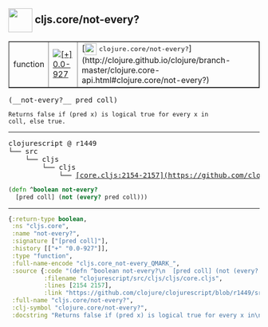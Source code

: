 ## <img width="48px" valign="middle" src="http://i.imgur.com/Hi20huC.png"> cljs.core/not-every?

 <table border="1">
<tr>
<td>function</td>
<td><a href="https://github.com/cljsinfo/api-refs/tree/0.0-927"><img valign="middle" alt="[+] 0.0-927" src="https://img.shields.io/badge/+-0.0--927-lightgrey.svg"></a> </td>
<td>
[<img height="24px" valign="middle" src="http://i.imgur.com/1GjPKvB.png"> <samp>clojure.core/not-every?</samp>](http://clojure.github.io/clojure/branch-master/clojure.core-api.html#clojure.core/not-every?)
</td>
</tr>
</table>

 <samp>
(__not-every?__ pred coll)<br>
</samp>

```
Returns false if (pred x) is logical true for every x in
coll, else true.
```

---

 <pre>
clojurescript @ r1449
└── src
    └── cljs
        └── cljs
            └── <ins>[core.cljs:2154-2157](https://github.com/clojure/clojurescript/blob/r1449/src/cljs/cljs/core.cljs#L2154-L2157)</ins>
</pre>

```clj
(defn ^boolean not-every?
  [pred coll] (not (every? pred coll)))
```


---

```clj
{:return-type boolean,
 :ns "cljs.core",
 :name "not-every?",
 :signature ["[pred coll]"],
 :history [["+" "0.0-927"]],
 :type "function",
 :full-name-encode "cljs.core_not-every_QMARK_",
 :source {:code "(defn ^boolean not-every?\n  [pred coll] (not (every? pred coll)))",
          :filename "clojurescript/src/cljs/cljs/core.cljs",
          :lines [2154 2157],
          :link "https://github.com/clojure/clojurescript/blob/r1449/src/cljs/cljs/core.cljs#L2154-L2157"},
 :full-name "cljs.core/not-every?",
 :clj-symbol "clojure.core/not-every?",
 :docstring "Returns false if (pred x) is logical true for every x in\ncoll, else true."}

```
